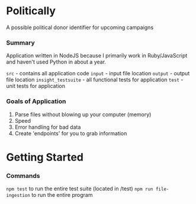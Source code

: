 # Politically

A possible political donor identifier for upcoming campaigns

### Summary

Application written in NodeJS because I primarily work in Ruby/JavaScript and haven't used Python in about a year.

`src` - contains all application code
`input` - input file location
`output` - output file location
`insight_testsuite` - all functional tests for application
`test` - unit tests for application

### Goals of Application

1. Parse files without blowing up your computer (memory)
2. Speed
3. Error handling for bad data
4. Create 'endpoints' for you to grab information

# Getting Started

### Commands

`npm test` to run the entire test suite (located in /test)
`npm run file-ingestion` to run the entire program
